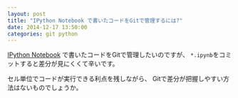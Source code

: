 ```yaml
---
layout: post
title: "IPython Notebook で書いたコードをGitで管理するには?"
date: 2014-12-17 13:50:00
categories: git python
---
```

<p><a href="http://ipython.org/index.html">IPython Notebook</a> で書いたコードをGitで管理したいのですが、
<code>*.ipynb</code>をコミットすると差分が見にくくて辛いです。</p>

<p>セル単位でコードが実行できる利点を残しながら、
Gitで差分が把握しやすい方法はないものでしょうか。</p>

